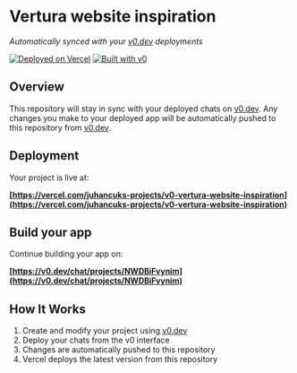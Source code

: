 # Vertura website inspiration

*Automatically synced with your [v0.dev](https://v0.dev) deployments*

[![Deployed on Vercel](https://img.shields.io/badge/Deployed%20on-Vercel-black?style=for-the-badge&logo=vercel)](https://vercel.com/juhancuks-projects/v0-vertura-website-inspiration)
[![Built with v0](https://img.shields.io/badge/Built%20with-v0.dev-black?style=for-the-badge)](https://v0.dev/chat/projects/NWDBiFvynim)

## Overview

This repository will stay in sync with your deployed chats on [v0.dev](https://v0.dev).
Any changes you make to your deployed app will be automatically pushed to this repository from [v0.dev](https://v0.dev).

## Deployment

Your project is live at:

**[https://vercel.com/juhancuks-projects/v0-vertura-website-inspiration](https://vercel.com/juhancuks-projects/v0-vertura-website-inspiration)**

## Build your app

Continue building your app on:

**[https://v0.dev/chat/projects/NWDBiFvynim](https://v0.dev/chat/projects/NWDBiFvynim)**

## How It Works

1. Create and modify your project using [v0.dev](https://v0.dev)
2. Deploy your chats from the v0 interface
3. Changes are automatically pushed to this repository
4. Vercel deploys the latest version from this repository